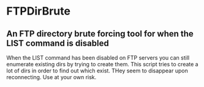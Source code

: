 # FTPDirBrute
## An FTP directory brute forcing tool for when the LIST command is disabled
When the LIST command has been disabled on FTP servers you can still enumerate existing dirs by trying to create them. This script tries to create a lot of dirs in order to find out which exist. THey seem to disappear upon reconnecting. Use at your own risk. 
